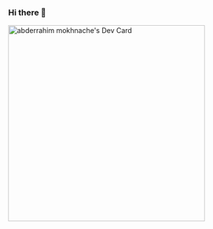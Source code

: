 ### Hi there 👋


<a href="https://app.daily.dev/astrotech13"><img src="https://api.daily.dev/devcards/4d0e43aa16b44023a2235c752285ea47.png?r=2mx" width="400" alt="abderrahim mokhnache's Dev Card"/></a>
